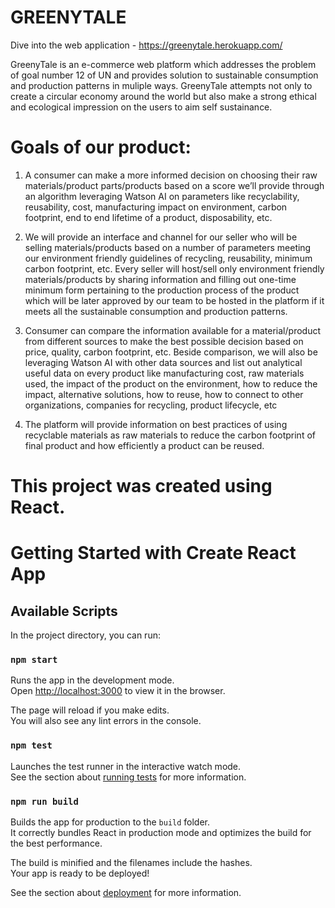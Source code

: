 # GREENYTALE

Dive into the web application - https://greenytale.herokuapp.com/

GreenyTale is an e-commerce web platform which addresses the problem of goal number 12 of UN and provides solution to sustainable consumption and production patterns in muliple ways.
GreenyTale attempts not only to create a circular economy around the world but also make a strong ethical and ecological impression on the users to aim self sustainance.

# Goals of our product: 

1) A consumer can make a more informed decision on choosing their raw materials/product parts/products based on a score we’ll provide through an algorithm leveraging Watson AI on parameters like recyclability, reusability, cost, manufacturing impact on environment, carbon footprint, end to end lifetime of a product, disposability, etc.  

2) We will provide an interface and channel for our seller who will be selling materials/products based on a number of parameters meeting our environment friendly guidelines of recycling, reusability, minimum carbon footprint, etc. Every seller will host/sell only environment friendly materials/products by sharing information and filling out one-time minimum form pertaining to the production process of the product which will be later approved by our team to be hosted in the platform if it meets all the sustainable consumption and production patterns. 

3) Consumer can compare the information available for a material/product from different sources to make the best possible decision based on price, quality, carbon footprint, etc. Beside comparison, we will also be leveraging Watson AI with other data sources and list out analytical useful data on every product like manufacturing cost, raw materials used, the impact of the product on the environment, how to reduce the impact, alternative solutions, how to reuse, how to connect to other organizations, companies for recycling, product lifecycle, etc 

4) The platform will provide information on best practices of using recyclable materials as raw materials to reduce the carbon footprint of final product and how efficiently a product can be reused.


# This project was created using React.
# Getting Started with Create React App

## Available Scripts

In the project directory, you can run:

### `npm start`

Runs the app in the development mode.\
Open [http://localhost:3000](http://localhost:3000) to view it in the browser.

The page will reload if you make edits.\
You will also see any lint errors in the console.

### `npm test`

Launches the test runner in the interactive watch mode.\
See the section about [running tests](https://facebook.github.io/create-react-app/docs/running-tests) for more information.

### `npm run build`

Builds the app for production to the `build` folder.\
It correctly bundles React in production mode and optimizes the build for the best performance.

The build is minified and the filenames include the hashes.\
Your app is ready to be deployed!

See the section about [deployment](https://facebook.github.io/create-react-app/docs/deployment) for more information.
